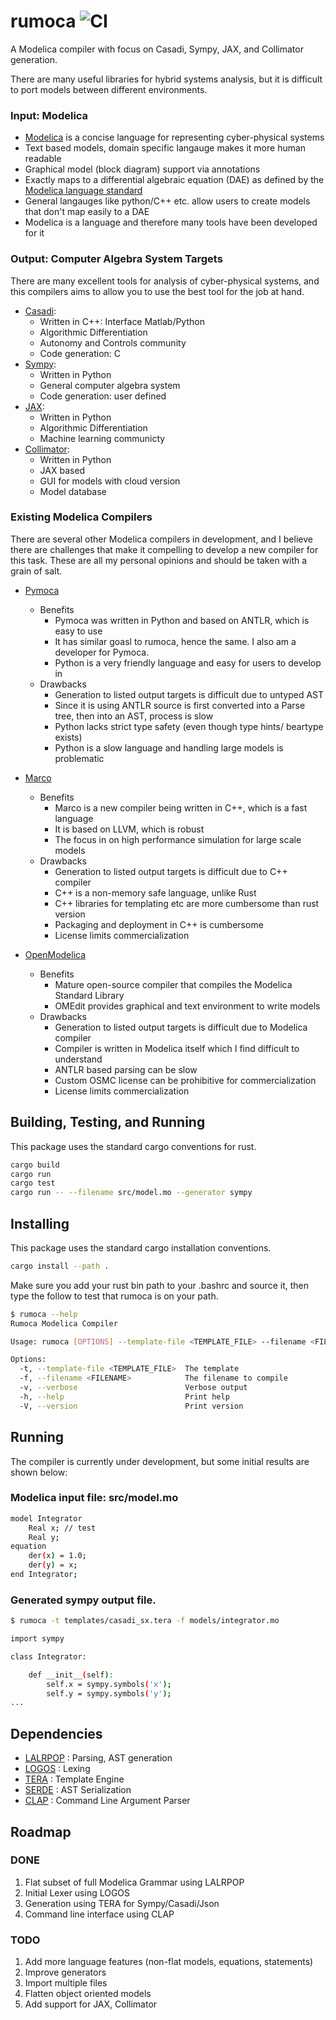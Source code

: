 # rumoca ![CI](https://github.com/jgoppert/rumoca/actions/workflows/rust.yml/badge.svg)

A Modelica compiler with focus on Casadi, Sympy, JAX, and Collimator generation.

There are many useful libraries for hybrid systems analysis, but it is difficult to
port models between different environments.

### **Input**: Modelica
* [Modelica](https://modelica.org/) is a concise language for representing cyber-physical systems
* Text based models, domain specific langauge makes it more human readable
* Graphical model (block diagram) support via annotations
* Exactly maps to a differential algebraic equation (DAE) as defined by the [Modelica language standard](https://specification.modelica.org/master/)
* General langauges like python/C++ etc. allow users to create models that don't map easily to a DAE
* Modelica is a language and therefore many tools have been developed for it 

### **Output**: Computer Algebra System Targets
There are many excellent tools for analysis of cyber-physical systems, and this compilers
aims to allow you to use the best tool for the job at hand.
* [Casadi](https://github.com/casadi/casadi):
    * Written in C++: Interface Matlab/Python
    * Algorithmic Differentiation
    * Autonomy and Controls community
    * Code generation: C
* [Sympy](https://github.com/sympy/sympy):
    * Written in Python
    * General computer algebra system
    * Code generation: user defined
* [JAX](https://github.com/jax-ml/jax): 
    * Written in Python
    * Algorithmic Differentiation
    * Machine learning communicty
* [Collimator](https://py.collimator.ai/): 
    * Written in Python
    * JAX based
    * GUI for models with cloud version
    * Model database

### Existing Modelica Compilers

There are several other Modelica compilers in development, and I believe there are challenges
that make it compelling to develop a new compiler for this task. These are all my personal 
opinions and should be taken with a grain of salt.

* [Pymoca](https://github.com/pymoca/pymoca)
    * Benefits
        * Pymoca was written in Python and based on ANTLR, which is easy to use
        * It has similar goasl to rumoca, hence the same. I also am a developer for Pymoca.
        * Python is a very friendly language and easy for users to develop in
    * Drawbacks
        * Generation to listed output targets is difficult due to untyped AST
        * Since it is using ANTLR source is first converted into a Parse tree, then into an AST, process is slow
        * Python lacks strict type safety (even though type hints/ beartype exists)
        * Python is a slow language and handling large models is problematic

* [Marco](https://github.com/marco-compiler/marco)
    * Benefits
        * Marco is a new compiler being written in C++, which is a fast language
        * It is based on LLVM, which is robust
        * The focus in on high performance simulation for large scale models
    * Drawbacks
        * Generation to listed output targets is difficult due to C++ compiler
        * C++ is a non-memory safe language, unlike Rust
        * C++ libraries for templating etc are more cumbersome than rust version
        * Packaging and deployment in C++ is cumbersome
        * License limits commercialization

* [OpenModelica](https://openmodelica.org/)
    * Benefits
        * Mature open-source compiler that compiles the Modelica Standard Library
        * OMEdit provides graphical and text environment to write models
    * Drawbacks
        * Generation to listed output targets is difficult due to Modelica compiler
        * Compiler is written in Modelica itself which I find difficult to understand
        * ANTLR based parsing can be slow
        * Custom OSMC license can be prohibitive for commercialization
        * License limits commercialization

## Building, Testing, and Running

This package uses the standard cargo conventions for rust.

```bash
cargo build
cargo run
cargo test
cargo run -- --filename src/model.mo --generator sympy
```

## Installing

This package uses the standard cargo installation conventions.

```bash
cargo install --path .
```

Make sure you add your rust bin path to your .bashrc and source it, then
type the follow to test that rumoca is on your path.

```bash
$ rumoca --help
Rumoca Modelica Compiler

Usage: rumoca [OPTIONS] --template-file <TEMPLATE_FILE> --filename <FILENAME>

Options:
  -t, --template-file <TEMPLATE_FILE>  The template
  -f, --filename <FILENAME>            The filename to compile
  -v, --verbose                        Verbose output
  -h, --help                           Print help
  -V, --version                        Print version
```

## Running

The compiler is currently under development, but some initial results are shown below:

### Modelica input file: **src/model.mo**
```bash
model Integrator
    Real x; // test
    Real y;
equation
    der(x) = 1.0;
    der(y) = x;
end Integrator;
```

### Generated sympy output file.
```bash
$ rumoca -t templates/casadi_sx.tera -f models/integrator.mo 

import sympy

class Integrator:

    def __init__(self):
        self.x = sympy.symbols('x');
        self.y = sympy.symbols('y');
...
```


## Dependencies

* [LALRPOP](https://github.com/lalrpop/lalrpop) : Parsing, AST generation
* [LOGOS](https://github.com/maciejhirsz/logos) : Lexing
* [TERA](https://github.com/Keats/tera) : Template Engine
* [SERDE](https://github.com/serde-rs/serde) : AST Serialization
* [CLAP](https://github.com/clap-rs/clap) : Command Line Argument Parser

## Roadmap

### DONE
1. Flat subset of full Modelica Grammar using LALRPOP
2. Initial Lexer using LOGOS
3. Generation using TERA for Sympy/Casadi/Json
4. Command line interface using CLAP

### TODO
1. Add more language features (non-flat models, equations, statements)
2. Improve generators
3. Import multiple files
4. Flatten object oriented models 
5. Add support for JAX, Collimator
